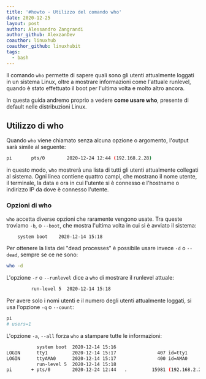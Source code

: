 ```yaml
---
title: '#howto - Utilizzo del comando who'
date: 2020-12-25
layout: post
author: Alessandro Zangrandi
author_github: AlexzanDev
coauthor: linuxhub
coauthor_github: linuxhubit
tags:
  - bash
---
```

Il comando `who` permette di sapere quali sono gli utenti attualmente loggati in un sistema Linux, oltre a mostrare informazioni come l'attuale runlevel, quando è stato effettuato il boot per l'ultima volta e molto altro ancora.

In questa guida andremo proprio a vedere **come usare who**, presente di default nelle distribuzioni Linux.

## Utilizzo di who

Quando `who` viene chiamato senza alcuna opzione o argomento, l'output sarà simile al seguente:

```bash
pi       pts/0        2020-12-24 12:44 (192.168.2.28)
```

in questo modo, `who` mostrerà una lista di tutti gli utenti attualmente collegati al sistema. Ogni linea contiene quattro campi, che mostrano il nome utente, il terminale, la data e ora in cui l'utente si è connesso e l'hostname o indirizzo IP da dove è connesso l'utente.

### Opzioni di who

`who` accetta diverse opzioni che raramente vengono usate. Tra queste troviamo `-b`, o `--boot`, che mostra l'ultima volta in cui si è avviato il sistema:

```bash
    system boot    2020-12-14 15:18
```

Per ottenere la lista dei "dead processes" è possibile usare invece `-d` o `--dead`, sempre se ce ne sono:

```bash
who -d
```

L'opzione `-r` o `--runlevel` dice a `who` di mostrare il runlevel attuale:

```bash
         run-level 5  2020-12-14 15:18
```

Per avere solo i nomi utenti e il numero degli utenti attualmente loggati, si usa l'opzione `-q` o `--count`:

```bash
pi
# users=1
```

L'opzione `-a`, `--all` forza `who` a stampare tutte le informazioni:

```bash
           system boot  2020-12-14 15:16
LOGIN      tty1         2020-12-14 15:17               407 id=tty1
LOGIN      ttyAMA0      2020-12-14 15:17               400 id=AMA0
           run-level 5  2020-12-14 15:18
pi       + pts/0        2020-12-24 12:44   .         15981 (192.168.2.28)

```

